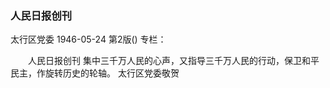 ### 人民日报创刊
太行区党委
1946-05-24
第2版()
专栏：

　　人民日报创刊
    集中三千万人民的心声，又指导三千万人民的行动，保卫和平民主，作旋转历史的轮轴。
                                              太行区党委敬贺
